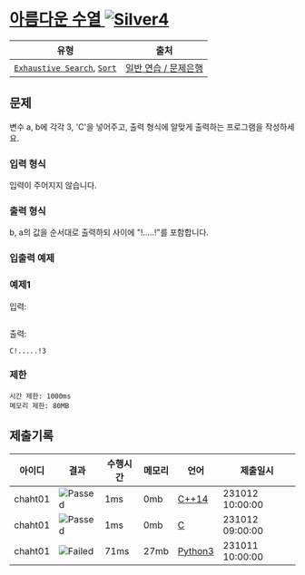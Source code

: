 
# [아름다운 수열 ![Silver4][s4]](https://www.codetree.ai/training-field/search/problems/beautiful-sequence/description?page=1&pageSize=20)

|유형|출처|
|---|---|
|[`Exhaustive Search`](https://www.codetree.ai/training-field/search?page=1&pageSize=20&tags=Exhaustive+Search), [`Sort`](https://www.codetree.ai/training-field/search?page=1&pageSize=20&tags=Sort)|[일반 연습 / 문제은행](https://www.codetree.ai/training-field/search)|

## 문제

변수 a, b에 각각 3, 'C'을 넣어주고, 출력 형식에 알맞게 출력하는 프로그램을 작성하세요.

### 입력 형식

입력이 주어지지 않습니다.

### 출력 형식

b, a의 값을 순서대로 출력하되 사이에 "!.....!"를 포함합니다.

### 입출력 예제

### 예제1
입력:
```
```

출력:
```
C!.....!3
```

### 제한
```
시간 제한: 1000ms
메모리 제한: 80MB
```


## 제출기록

|아이디|결과|수행시간|메모리|언어|제출일시|
|---|---|---|---|---|---|
|chaht01|![Passed][passed]|1ms|0mb|[C++14](([231012/five/five.py](https://github.com/chaht01/codetree-TILs/blob/ab41844ad9143e037bc6791ed7e23be29f3f6319/231012/five/five.py)))|231012&emsp;10:00:00|
|chaht01|![Passed][passed]|1ms|0mb|[C](([231012/five/five.py](https://github.com/chaht01/codetree-TILs/blob/ab41844ad9143e037bc6791ed7e23be29f3f6319/231012/five/five.py)))|231012&emsp;09:00:00|
|chaht01|![Failed][failed]|71ms|27mb|[Python3](([231012/five/five.py](https://github.com/chaht01/codetree-TILs/blob/ab41844ad9143e037bc6791ed7e23be29f3f6319/231012/five/five.py)))|231011&emsp;10:00:00|


[b5]: https://img.shields.io/badge/Bronze_5-%235D3E31.svg
[b4]: https://img.shields.io/badge/Bronze_4-%235D3E31.svg
[b3]: https://img.shields.io/badge/Bronze_3-%235D3E31.svg
[b2]: https://img.shields.io/badge/Bronze_2-%235D3E31.svg
[b1]: https://img.shields.io/badge/Bronze_1-%235D3E31.svg
[s5]: https://img.shields.io/badge/Silver_5-%23394960.svg
[s4]: https://img.shields.io/badge/Silver_4-%23394960.svg
[s3]: https://img.shields.io/badge/Silver_3-%23394960.svg
[s2]: https://img.shields.io/badge/Silver_2-%23394960.svg
[s1]: https://img.shields.io/badge/Silver_1-%23394960.svg
[g5]: https://img.shields.io/badge/Gold_5-%23FFC433.svg
[g4]: https://img.shields.io/badge/Gold_4-%23FFC433.svg
[g3]: https://img.shields.io/badge/Gold_3-%23FFC433.svg
[g2]: https://img.shields.io/badge/Gold_2-%23FFC433.svg
[g1]: https://img.shields.io/badge/Gold_1-%23FFC433.svg
[p5]: https://img.shields.io/badge/Platinum_5-%2376DDD8.svg
[p4]: https://img.shields.io/badge/Platinum_4-%2376DDD8.svg
[p3]: https://img.shields.io/badge/Platinum_3-%2376DDD8.svg
[p2]: https://img.shields.io/badge/Platinum_2-%2376DDD8.svg
[p1]: https://img.shields.io/badge/Platinum_1-%2376DDD8.svg
[passed]: https://img.shields.io/badge/Passed-%23009D27.svg
[failed]: https://img.shields.io/badge/Failed-%23D24D57.svg
[easy]: https://img.shields.io/badge/쉬움-%235cb85c.svg?for-the-badge
[medium]: https://img.shields.io/badge/보통-%23FFC433.svg?for-the-badge
[hard]: https://img.shields.io/badge/어려움-%23D24D57.svg?for-the-badge